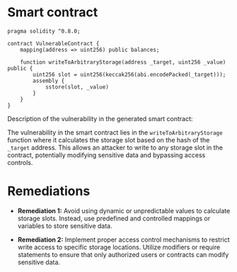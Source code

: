 # Smart contract

```solidity
pragma solidity ^0.8.0;

contract VulnerableContract {
    mapping(address => uint256) public balances;

    function writeToArbitraryStorage(address _target, uint256 _value) public {
        uint256 slot = uint256(keccak256(abi.encodePacked(_target)));
        assembly {
            sstore(slot, _value)
        }
    }
}
```

Description of the vulnerability in the generated smart contract:

The vulnerability in the smart contract lies in the `writeToArbitraryStorage` function where it calculates the storage slot based on the hash of the `_target` address. This allows an attacker to write to any storage slot in the contract, potentially modifying sensitive data and bypassing access controls.

# Remediations

- **Remediation 1:** Avoid using dynamic or unpredictable values to calculate storage slots. Instead, use predefined and controlled mappings or variables to store sensitive data.
  
- **Remediation 2:** Implement proper access control mechanisms to restrict write access to specific storage locations. Utilize modifiers or require statements to ensure that only authorized users or contracts can modify sensitive data.